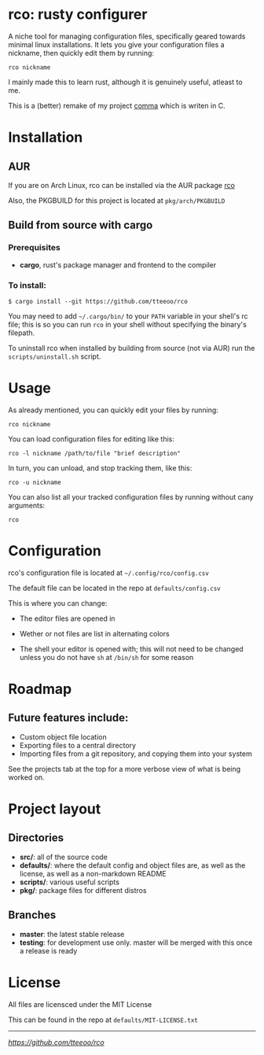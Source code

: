 # rco: rusty configurer

A niche tool for managing configuration files, specifically geared towards minimal linux installations.
It lets you give your configuration files a nickname, then quickly edit them by running:

`rco nickname`


I mainly made this to learn rust, although it is genuinely useful, atleast to me.

This is a (better) remake of my project <a href="https://github.com/tteeoo/rco">comma</a> which is writen in C.

# Installation

## AUR

If you are on Arch Linux, rco can be installed via the AUR package <a href="https://aur.archlinux.org/packages/rco/">rco</a>

Also, the PKGBUILD for this project is located at `pkg/arch/PKGBUILD`


## Build from source with cargo

### Prerequisites

* <b>cargo</b>, rust's package manager and frontend to the compiler

### To install:

```
$ cargo install --git https://github.com/tteeoo/rco
```

You may need to add `~/.cargo/bin/` to your `PATH` variable in your shell's rc file; this is so you can run `rco` in your shell without specifying the binary's filepath.


To uninstall rco when installed by building from source (not via AUR) run the `scripts/uninstall.sh` script.

# Usage

As already mentioned, you can quickly edit your files by running:

`rco nickname`



You can load configuration files for editing like this:

`rco -l nickname /path/to/file "brief description"`



In turn, you can unload, and stop tracking them, like this:

`rco -u nickname`



You can also list all your tracked configuration files by running without cany arguments:

`rco`



# Configuration

rco's configuration file is located at `~/.config/rco/config.csv`

The default file can be located in the repo at `defaults/config.csv`

This is where you can change:

- The editor files are opened in

- Wether or not files are list in alternating colors

- The shell your editor is opened with; this will not need to be changed unless you do not have `sh` at `/bin/sh` for some reason


# Roadmap

## Future features include:

* Custom object file location
* Exporting files to a central directory
* Importing files from a git repository, and copying them into your system

See the projects tab at the top for a more verbose view of what is being worked on.


# Project layout

## Directories

* **src/**: all of the source code
* **defaults/**: where the default config and object files are, as well as the license, as well as a non-markdown README
* **scripts/**: various useful scripts
* **pkg/**: package files for different distros

## Branches

* **master**: the latest stable release
* **testing**: for development use only. master will be merged with this once a release is ready


# License

All files are licensced under the MIT License

This can be found in the repo at `defaults/MIT-LICENSE.txt`

<hr>

<em>https://github.com/tteeoo/rco</em>
